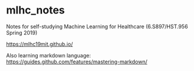 # mlhc_notes
Notes for self-studying Machine Learning for Healthcare (6.S897/HST.956 Spring 2019)

https://mlhc19mit.github.io/

Also learning markdown language:
https://guides.github.com/features/mastering-markdown/